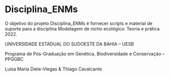 
# Disciplina_ENMs

<!-- badges: start -->
<!-- badges: end -->

O objetivo do projeto Disciplina_ENMs é fornecer scripts e material de suporte 
para a disciplina Modelagem de nicho ecológico: Teoria e prática 2022.

UNIVERSIDADE ESTADUAL DO SUDOESTE DA BAHIA – UESB

Programa de Pós-Graduação em Genética, Biodiversidade e Conservação – PPGGBC

Luisa Maria Diele-Viegas & Thiago Cavalcante




